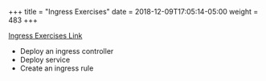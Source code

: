 +++
title = "Ingress Exercises"
date = 2018-12-09T17:05:14-05:00
weight = 483
+++


[Ingress Exercises Link](https://www.katacoda.com/contino/courses/kubernetes/ingress)

* Deploy an ingress controller
* Deploy service
* Create an ingress rule
